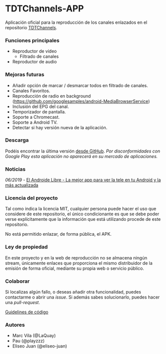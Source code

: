 # TDTChannels-APP
Aplicación oficial para la reproducción de los canales enlazados en el repositorio [TDTChannels](https://github.com/LaQuay/TDTChannels/). 

### Funciones principales
- Reproductor de vídeo
  - Filtrado de canales
- Reproductor de audio

### Mejoras futuras
- Añadir opción de marcar / desmarcar todos en filtrado de canales.
- Canales Favoritos.
- Reproducción de radio en background (https://github.com/googlesamples/android-MediaBrowserService)
- Inclusión del EPG del canal.
- Temporizador de pantalla.
- Soporte a Chromecast.
- Soporte a Android TV.
- Detectar si hay versión nueva de la aplicación.

### Descarga
Podéis encontrar la última versión [desde GitHub](https://github.com/LaQuay/TDTChannels-APP/releases).
*Por disconformidades con Google Play esta aplicación no aparecerá en su mercado de aplicaciones.*

### Noticias
*06/2019* - [El Androide Libre - La mejor app para ver la tele en tu Android y la más actualizada](https://elandroidelibre.elespanol.com/2019/06/mejor-app-ver-tele-android-mas-actualizada-apk.html)

### Licencia del proyecto
Tal como indica la licencia MIT, cualquier persona puede hacer el uso que considere de este repositorio, el único condicionante es que se debe poder verse explícitamente que la información que está utilizando procede de este repositorio.

No está permitido enlazar, de forma pública, el APK.

### Ley de propiedad
En este proyecto y en la web de reproducción no se almacena ningún stream, únicamente enlaces que proporciona el mismo distribuidor de la emisión de forma oficial, mediante su propia web o servicio público. 

### Colaborar
Si localizas algún fallo, o deseas añadir otra funcionalidad, puedes contactarme o abrir una *issue*. Si además sabes solucionarlo, puedes hacer una *pull-request*.

[Guidelines de código](https://github.com/ribot/android-guidelines/blob/master/project_and_code_guidelines.md)

### Autores
- Marc Vila (@LaQuay)
- Pau (@playzzz)
- Eliseo Juan (@eliseo-juan)
